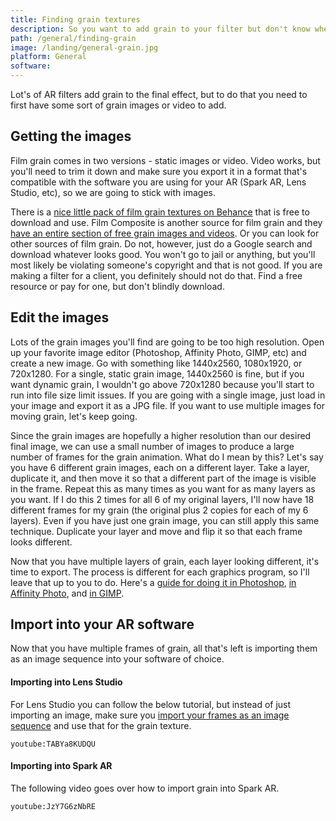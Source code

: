```yaml
---
title: Finding grain textures
description: So you want to add grain to your filter but don't know where to find some? We've got you covered.
path: /general/finding-grain
image: /landing/general-grain.jpg
platform: General
software:
---
```


Lot's of AR filters add grain to the final effect, but to do that you need to first have some sort of grain images or video to add.

## Getting the images

Film grain comes in two versions - static images or video. Video works, but you'll need to trim it down and make sure you export it in a format that's compatible with the software you are using for your AR (Spark AR, Lens Studio, etc), so we are going to stick with images.

There is a [nice little pack of film grain textures on Behance](https://www.behance.net/gallery/59398743/Film-Grain-Textures-FREE-PACK) that is free to download and use. Film Composite is another source for film grain and they [have an entire section of free grain images and videos](https://www.filmcomposite.com/free-film-assets). Or you can look for other sources of film grain. Do not, however, just do a Google search and download whatever looks good. You won't go to jail or anything, but you'll most likely be violating someone's copyright and that is not good. If you are making a filter for a client, you definitely should not do that. Find a free resource or pay for one, but don't blindly download.

## Edit the images

Lots of the grain images you'll find are going to be too high resolution. Open up your favorite image editor (Photoshop, Affinity Photo, GIMP, etc) and create a new image. Go with something like 1440x2560, 1080x1920, or 720x1280. For a single, static grain image, 1440x2560 is fine, but if you want dynamic grain, I wouldn't go above 720x1280 because you'll start to run into file size limit issues. If you are going with a single image, just load in your image and export it as a JPG file. If you want to use multiple images for moving grain, let's keep going.

Since the grain images are hopefully a higher resolution than our desired final image, we can use a small number of images to produce a large number of frames for the grain animation. What do I mean by this? Let's say you have 6 different grain images, each on a different layer. Take a layer, duplicate it, and then move it so that a different part of the image is visible in the frame. Repeat this as many times as you want for as many layers as you want. If I do this 2 times for all 6 of my original layers, I'll now have 18 different frames for my grain (the original plus 2 copies for each of my 6 layers). Even if you have just one grain image, you can still apply this same technique. Duplicate your layer and move and flip it so that each frame looks different.

Now that you have multiple layers of grain, each layer looking different, it's time to export. The process is different for each graphics program, so I'll leave that up to you to do. Here's a [guide for doing it in Photoshop](https://helpx.adobe.com/photoshop/using/export-artboards-layers.html), [in Affinity Photo](https://affinity.help/designer/en-US.lproj/index.html?page=pages/ExportPersona/exportPersona.html?title=Exporting%20using%20Export%20Persona), and [in GIMP](https://khalim19.github.io/gimp-plugin-export-layers/).

## Import into your AR software

Now that you have multiple frames of grain, all that's left is importing them as an image sequence into your software of choice.

#### Importing into Lens Studio

For Lens Studio you can follow the below tutorial, but instead of just importing an image, make sure you [import your frames as an image sequence](https://lensstudio.snapchat.com/guides/2d/2d-animation/) and use that for the grain texture.

`youtube:TABYa8KUDQU`

#### Importing into Spark AR

The following video goes over how to import grain into Spark AR.

`youtube:JzY7G6zNbRE`
